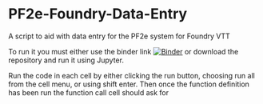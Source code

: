 # PF2e-Foundry-Data-Entry
A script to aid with data entry for the PF2e system for Foundry VTT

To run it you must either use the binder link [![Binder](https://mybinder.org/badge_logo.svg)](https://mybinder.org/v2/gh/TikaelSol/PF2e-Foundry-Data-Entry/tree/main/HEAD) or download the repository and run it using Jupyter.

Run the code in each cell by either clicking the run button, choosing run all from the cell menu, or using shift enter.  Then once the function definition has been run the function call cell should ask for 
